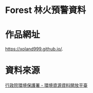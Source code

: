 # Forest 林火預警資料
# 作品網址
https://xoland999.github.io/.

# 資料來源
[行政院環境保護署 - 環境資源資料開放平臺](https://opendata.epa.gov.tw/Data/Contents/AQI/)
